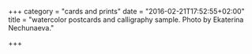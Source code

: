 +++
category = "cards and prints"
date = "2016-02-21T17:52:55+02:00"
title = "watercolor postcards and calligraphy sample. Photo by Ekaterina Nechunaeva."

+++
